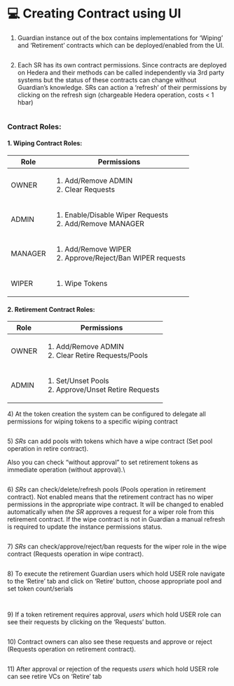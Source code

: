 # 💻 Creating Contract using UI

1. Guardian instance out of the box contains implementations for ‘Wiping’ and ‘Retirement’ contracts which can be deployed/enabled from the UI.

<figure><img src="../../../.gitbook/assets/image (1) (1) (1) (1).png" alt=""><figcaption></figcaption></figure>

2. Each SR has its own contract permissions. Since contracts are deployed on Hedera and their methods can be called independently via 3rd party systems but the status of these contracts can change without Guardian’s knowledge. SRs can action a ‘refresh’ of their permissions by clicking on the refresh sign (chargeable Hedera operation, costs < 1 hbar)

<figure><img src="../../../.gitbook/assets/image (2) (1) (1) (1).png" alt=""><figcaption></figcaption></figure>

### **Contract Roles:**

#### 1. Wiping Contract Roles:

| Role    | Permissions                                                                  |
| ------- | ---------------------------------------------------------------------------- |
| OWNER   | <ol><li>Add/Remove ADMIN</li><li>Clear Requests</li></ol>                    |
| ADMIN   | <ol><li>Enable/Disable Wiper Requests</li><li>Add/Remove MANAGER</li></ol>   |
| MANAGER | <ol><li>Add/Remove WIPER</li><li>Approve/Reject/Ban WIPER requests</li></ol> |
| WIPER   | <ol><li>Wipe Tokens</li></ol>                                                |

#### 2. Retirement Contract Roles:

| Role  | Permissions                                                             |
| ----- | ----------------------------------------------------------------------- |
| OWNER | <ol><li>Add/Remove ADMIN</li><li>Clear Retire Requests/Pools</li></ol>  |
| ADMIN | <ol><li>Set/Unset Pools</li><li>Approve/Unset Retire Requests</li></ol> |

4\)   At the token creation the system can be configured to delegate all permissions for wiping tokens to a specific wiping contract

<figure><img src="../../../.gitbook/assets/image (10).png" alt=""><figcaption></figcaption></figure>

5\)   _SRs_ can add pools with tokens which have a wipe contract (Set pool operation in retire contract).&#x20;

Also you can check “without approval” to set retirement tokens as immediate operation (without approval).\


<figure><img src="../../../.gitbook/assets/image (1) (1).png" alt=""><figcaption></figcaption></figure>

6\)   _SRs_ can check/delete/refresh pools (Pools operation in retirement contract). Not enabled means that the retirement contract has no wiper permissions in the appropriate wipe contract. It will be changed to enabled automatically when _the SR_ approves a request for a wiper role from this retirement contract. If the wipe contract is not in Guardian a manual refresh is required to update the instance permissions status.

<figure><img src="../../../.gitbook/assets/image (2) (1).png" alt=""><figcaption></figcaption></figure>

7\)   _SRs_ can check/approve/reject/ban requests for the wiper role in the wipe contract (Requests operation in wipe contract).

<figure><img src="../../../.gitbook/assets/image (3) (1).png" alt=""><figcaption></figcaption></figure>

8\)   To execute the retirement Guardian users which hold USER role navigate to the ‘Retire’ tab and click on ‘Retire’ button, choose appropriate pool and set token count/serials

<figure><img src="../../../.gitbook/assets/image (4) (1).png" alt=""><figcaption></figcaption></figure>

<figure><img src="../../../.gitbook/assets/image (5) (1).png" alt=""><figcaption></figcaption></figure>

9\)   If a token retirement requires approval, _users_ which hold USER role can see their requests by clicking on the ‘Requests’ button.

<figure><img src="../../../.gitbook/assets/image (6) (1).png" alt=""><figcaption></figcaption></figure>

10\)  Contract owners can also see these requests and approve or reject (Requests operation on retirement contract).

<figure><img src="../../../.gitbook/assets/image (7) (1).png" alt=""><figcaption></figcaption></figure>

11\)  After approval or rejection of the requests _users_ which hold USER role can see retire VCs on ‘Retire’ tab

<figure><img src="../../../.gitbook/assets/image (8) (1).png" alt=""><figcaption></figcaption></figure>

<figure><img src="../../../.gitbook/assets/image (9) (1).png" alt=""><figcaption></figcaption></figure>
